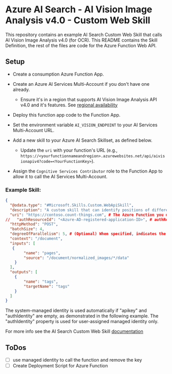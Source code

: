 # Azure AI Search - AI Vision Image Analysis v4.0 - Custom Web Skill

This repository contains an example AI Search Custom Web Skill that calls AI Vision Image Analysis v4.0 (for OCR). This README contains the Skill Definition, the rest of the files are code for the Azure Function Web API.

## Setup

- Create a consumption Azure Function App.

- Create an Azure AI Services Multi-Account if you don't have one already.
  - Ensure it's in a region that supports AI Vision Image Analysis API v4.0 and it's features. See [regional availability](https://learn.microsoft.com/en-us/azure/ai-services/computer-vision/overview-image-analysis?tabs=4-0#region-availability)

- Deploy this function app code to the Function App.

- Set the environment variable `AI_VISION_ENDPOINT` to your AI Services Multi-Account URL.

- Add a new skill to your Azure AI Search Skillset, as defined below.
  - Update the `uri` with your function's URL (e.g., `https://<yourfunctionnameandregion>.azurewebsites.net/api/aivisionapiv4?code=<YourFunctionKey>`).

- Assign the `Cognitive Services Contributor` role to the Function App to allow it to call the AI Services Multi-Account.

### Example Skill:

```JSON
{
  "@odata.type": "#Microsoft.Skills.Custom.WebApiSkill",
  "description": "A custom skill that can identify positions of different phrases in the source text",
  "uri": "https://contoso.count-things.com", # The Azure Function you deployed
//   "authResourceId": "<Azure-AD-registered-application-ID>", # authResourceId tells the search service to connect using a managed identity, passing the application ID of the target function or app in the property.
  "httpMethod": "POST",
  "batchSize": 4,
  "degreeOfParallelism": 5, # (Optional) When specified, indicates the number of calls the indexer makes in parallel to the endpoint you provide. You can decrease this value if your endpoint is failing under pressure, or raise it if your endpoint can handle the load. If not set, a default value of 5 is used. The degreeOfParallelism can be set to a maximum of 10 and a minimum of 1.
  "context": "/document",
  "inputs": [
   {
        "name": "pages",
        "source": "/document/normalized_images/*/data"
    }
  ],
  "outputs": [
    {
        "name": "tags",
        "targetName": "tags"
    }
  ]
}
```

The system-managed identity is used automatically if "apikey" and "authIdentity" are empty, as demonstrated in the following example. The "authIdentity" property is used for user-assigned managed identity only.

For more info see the AI Search Custom Web Skill [documentation](https://learn.microsoft.com/en-us/azure/search/cognitive-search-custom-skill-web-api)

## ToDos

- [ ] use managed identity to call the function and remove the key
- [ ] Create Deployment Script for Azure Function
